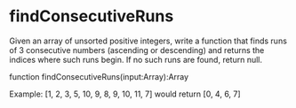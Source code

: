 findConsecutiveRuns
===================

Given an array of unsorted positive integers, write a function that finds runs of 3 consecutive numbers (ascending or descending) and returns the indices where such runs begin. If no such runs are found, return null.

function findConsecutiveRuns(input:Array):Array

Example:  [1, 2, 3, 5, 10, 9, 8, 9, 10, 11, 7] would return [0, 4, 6, 7]
